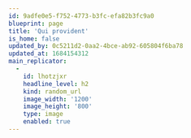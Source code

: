 ```yaml
---
id: 9adfe0e5-f752-4773-b3fc-efa82b3fc9a0
blueprint: page
title: 'Qui provident'
is_home: false
updated_by: 0c5211d2-0aa2-4bce-ab92-605804f6ba78
updated_at: 1684154312
main_replicator:
  -
    id: lhotzjxr
    headline_level: h2
    kind: random_url
    image_width: '1200'
    image_height: '800'
    type: image
    enabled: true
---
```

